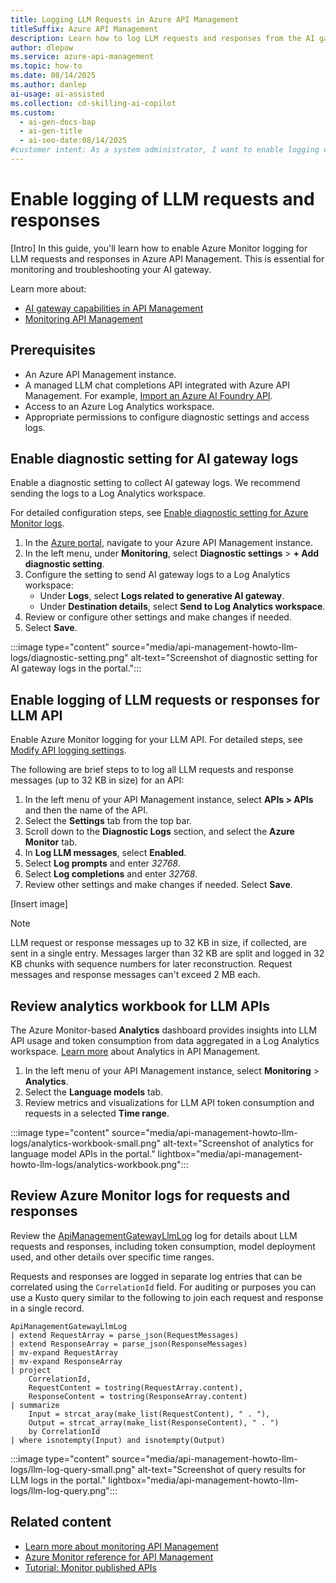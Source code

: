 ```yaml
---
title: Logging LLM Requests in Azure API Management
titleSuffix: Azure API Management
description: Learn how to log LLM requests and responses from the AI gateway in Azure API Management.
author: dlepow
ms.service: azure-api-management
ms.topic: how-to
ms.date: 08/14/2025
ms.author: danlep
ai-usage: ai-assisted
ms.collection: cd-skilling-ai-copilot
ms.custom:
  - ai-gen-docs-bap
  - ai-gen-title
  - ai-seo-date:08/14/2025
#customer intent: As a system administrator, I want to enable logging of LLM request and response messages so that I can track API interactions for debugging purposes.  
---
```


# Enable logging of LLM requests and responses

[Intro]
In this guide, you'll learn how to enable Azure Monitor logging for LLM requests and responses in Azure API Management. This is essential for monitoring and troubleshooting your AI gateway.

Learn more about:

* [AI gateway capabilities in API Management](genai-gateway-capabilities.md)
* [Monitoring API Management](monitor-api-management.md)

## Prerequisites
- An Azure API Management instance.
- A managed LLM chat completions API integrated with Azure API Management. For example, [Import an Azure AI Foundry API](ai-foundry-api.md).
- Access to an Azure Log Analytics workspace.
- Appropriate permissions to configure diagnostic settings and access logs.

## Enable diagnostic setting for AI gateway logs

Enable a diagnostic setting to collect AI gateway logs. We recommend sending the logs to a Log Analytics workspace. 

For detailed configuration steps, see [Enable diagnostic setting for Azure Monitor logs](monitor-api-management.md#enable-diagnostic-setting-for-azure-monitor-logs).

1. In the [Azure portal](https://portal.azure.com), navigate to your Azure API Management instance.
1. In the left menu, under **Monitoring**, select **Diagnostic settings** > **+ Add diagnostic setting**.
1. Configure the setting to send AI gateway logs to a Log Analytics workspace:
   - Under **Logs**, select **Logs related to generative AI gateway**.
   - Under **Destination details**, select **Send to Log Analytics workspace**.
1. Review or configure other settings and make changes if needed.
1. Select **Save**.

:::image type="content" source="media/api-management-howto-llm-logs/diagnostic-setting.png" alt-text="Screenshot of diagnostic setting for AI gateway logs in the portal.":::

## Enable logging of LLM requests or responses for LLM API

Enable Azure Monitor logging for your LLM API. For detailed steps, see [Modify API logging settings](monitor-api-management.md#modify-api-logging-settings). 

The following are brief steps to to log all LLM requests and response messages (up to 32 KB in size) for an API:

1. In the left menu of your API Management instance, select **APIs > APIs**  and then the name of the API.
1. Select the **Settings** tab from the top bar.
1. Scroll down to the **Diagnostic Logs** section, and select the **Azure Monitor** tab.
1. In **Log LLM messages**, select **Enabled**.
1. Select **Log prompts** and enter *32768*.
1. Select **Log completions** and enter *32768*.
1. Review other settings and make changes if needed. Select **Save**.

[Insert image]

> [!NOTE]
> LLM request or response messages up to 32 KB in size, if collected, are sent in a single entry. Messages larger than 32 KB are split and logged in 32 KB chunks with sequence numbers for later reconstruction. Request messages and response messages can't exceed 2 MB each.


## Review analytics workbook for LLM APIs

The Azure Monitor-based **Analytics** dashboard provides insights into LLM API usage and token consumption  from data aggregated in a Log Analytics workspace. [Learn more](monitor-api-management.md#get-api-analytics-in-azure-api-management) about Analytics in API Management.

1. In the left menu of your API Management instance, select **Monitoring** > **Analytics**.
1. Select the **Language models** tab.
1. Review metrics and visualizations for LLM API token consumption and requests in a selected **Time range**. 

:::image type="content" source="media/api-management-howto-llm-logs/analytics-workbook-small.png" alt-text="Screenshot of analytics for language model APIs in the portal." lightbox="media/api-management-howto-llm-logs/analytics-workbook.png":::

## Review Azure Monitor logs for requests and responses

Review the [ApiManagementGatewayLlmLog](/azure/azure-monitor/reference/tables/apimanagementgatewayllmlog) log for details about LLM requests and responses, including token consumption, model deployment used, and other details over specific time ranges.

Requests and responses are logged in separate log entries that can be correlated using the `CorrelationId` field. For auditing or purposes you can use a Kusto query similar to the following to join each request and response in a single record.

```Kusto
ApiManagementGatewayLlmLog
| extend RequestArray = parse_json(RequestMessages)
| extend ResponseArray = parse_json(ResponseMessages)
| mv-expand RequestArray
| mv-expand ResponseArray
| project
    CorrelationId,
    RequestContent = tostring(RequestArray.content),
    ResponseContent = tostring(ResponseArray.content)
| summarize
    Input = strcat_aray(make_list(RequestContent), " . "),
    Output = strcat_array(make_list(ResponseContent), " . ")
    by CorrelationId
| where isnotempty(Input) and isnotempty(Output)
```

:::image type="content" source="media/api-management-howto-llm-logs/llm-log-query-small.png" alt-text="Screenshot of query results for LLM logs in the portal." lightbox="media/api-management-howto-llm-logs/llm-log-query.png":::

## Related content

* [Learn more about monitoring API Management](monitor-api-management.md)
* [Azure Monitor reference for API Management](monitor-api-management-reference.md)
* [Tutorial: Monitor published APIs](api-management-howto-use-azure-monitor.md)